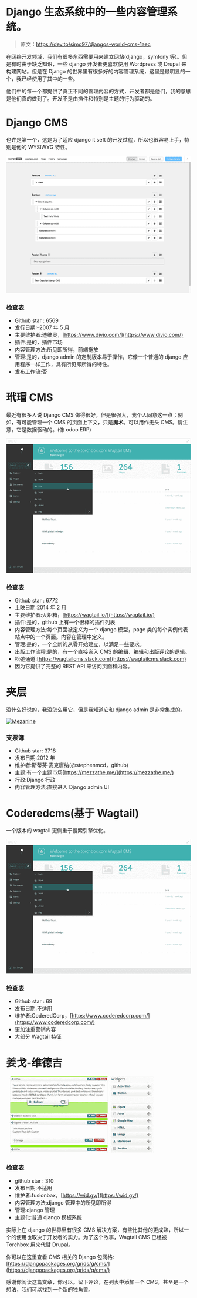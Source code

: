 # Django 生态系统中的一些内容管理系统。

> 原文：<https://dev.to/simo97/djangos-world-cms-1aec>

在网络开发领域，我们有很多东西需要用来建立网站(django，symfony 等)。但是有时由于缺乏知识，一些 django 开发者更喜欢使用 Wordpress 或 Drupal 来构建网站。但是在 Django 的世界里有很多好的内容管理系统，这里是最明显的一个，我已经使用了其中的一些。

他们中的每一个都提供了真正不同的管理内容的方式，开发者都是他们，我的意思是他们真的做到了。开发不是由插件和特别是主题的行为驱动的。

# Django CMS

也许是第一个，这是为了适应 django it seft 的开发过程，所以也很容易上手，特别是他的 WYSIWYG 特性。

[![Django CMS](img/a354c251a04e14713492cddecd2c1002.png)](https://res.cloudinary.com/practicaldev/image/fetch/s--cXxl3K0M--/c_limit%2Cf_auto%2Cfl_progressive%2Cq_auto%2Cw_880/https://django-cms-2016-69800ad.aldryn-media.io/filer_public_thumbnails/filer_public/cc/3e/cc3eda7e-3ccb-4448-be9a-4e88347502eb/preview-1.png__1170x0_q90_subsampling-2.png)

### 检查表

*   Github star : 6569
*   发行日期:–2007 年 5 月
*   主要维护者:迪维奥，[https://www.divio.com/](https://www.divio.com/)
*   插件:是的，插件市场
*   内容管理方法:所见即所得，前端拖放
*   管理:是的，django admin 的定制版本易于操作，它像一个普通的 django 应用程序一样工作，具有所见即所得的特性。
*   发布工作流:否

# 玳瑁 CMS

最近有很多人说 Django CMS 做得很好，但是很强大，我个人同意这一点；例如，有可能管理一个 CMS 的页面上下文，只是**魔术**。可以用作无头 CMS。请注意，它是数据驱动的。(像 odoo ERP)

[![Wagtail CMS](img/03b565413e0ce55d5bca9ca413aa330d.png)](https://res.cloudinary.com/practicaldev/image/fetch/s--pKRIMj-1--/c_limit%2Cf_auto%2Cfl_progressive%2Cq_auto%2Cw_880/https://media.wagtail.img/explorer1_HK2WdeO.width-1000.jpg)

### 检查表

*   Github star : 6772
*   上映日期:2014 年 2 月
*   主要维护者:火炬箱，[https://wagtail.io/](https://wagtail.io/)
*   插件:是的，github 上有一个很棒的插件列表
*   内容管理方法:每个页面被定义为一个 django 模型，page 类的每个实例代表站点中的一个页面。内容在管理中定义。
*   管理:是的，一个全新的从零开始建立，以满足一些要求。
*   出版工作流程:是的，有一个直接嵌入 CMS 的编辑、编辑和出版评论的逻辑。
*   松弛通道:[https://wagtailcms.slack.com](https://wagtailcms.slack.com)
*   因为它提供了完整的 REST API 来访问页面和内容。

# 夹层

没什么好说的，我没怎么用它，但是我知道它和 django admin 是非常集成的。

[![Mezanine](img/c2c7965176808fca255cd7c964ad7c68.png)](https://camo.githubusercontent.com/2ad3a4037109bbf18b2a7ed57beb63da23fb88b4/687474703a2f2f6d657a7a616e696e652e6a75706f2e6f72672f646f63732f5f696d616765732f64617368626f6172642e706e67)

### 支票簿

*   Github star: 3718
*   发布日期:2012 年
*   维护者:斯蒂芬·麦克唐纳(@stephenmcd，github)
*   主题:有一个主题市场[https://mezzathe.me/](https://mezzathe.me/)
*   行政:Django 行政
*   内容管理方法:直接进入 Django admin UI

# Coderedcms(基于 Wagtail)

一个版本的 wagtail 更侧重于搜索引擎优化。

[![Coderedcms CMS](img/03b565413e0ce55d5bca9ca413aa330d.png)](https://res.cloudinary.com/practicaldev/image/fetch/s--pKRIMj-1--/c_limit%2Cf_auto%2Cfl_progressive%2Cq_auto%2Cw_880/https://media.wagtail.img/explorer1_HK2WdeO.width-1000.jpg)

### 检查表

*   Github star : 69
*   发布日期:不适用
*   维护者:CoderedCorp，[https://www.coderedcorp.com/](https://www.coderedcorp.com/)
*   更加注重营销内容
*   大部分 Wagtail 特征

# 姜戈-维德吉

[![Django-widy](img/d3c186ae5d69e2a76367f625c5a9e1a9.png)](https://res.cloudinary.com/practicaldev/image/fetch/s--pSPDtuwA--/c_limit%2Cf_auto%2Cfl_progressive%2Cq_auto%2Cw_880/https://wid.gy/static/image/feature-drag-drop.jpg)

### 检查表

*   github star : 310
*   发布日期:不适用
*   维护者:fusionbax，[https://wid.gy/](https://wid.gy/)
*   内容管理方法:django 管理中的所见即所得
*   管理:django 管理
*   主题化:普通 django 模板系统

实际上在 django 的世界里有很多 CMS 解决方案，有些比其他的更成熟，所以一个的使用也取决于开发者的实力。为了这个故事，Wagtail CMS 已经被 Torchbox 用来代替 Drupal。

你可以在这里查看 CMS 相关的 Django 包网格:[https://djangopackages.org/grids/g/cms/](https://djangopackages.org/grids/g/cms/)

感谢你阅读这篇文章，你可以。留下评论，在列表中添加一个 CMS，甚至是一个想法，我们可以找到一个新的独角兽。